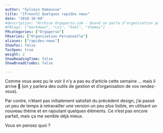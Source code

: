 ```yaml
---
author: "Sylvain Ramousse"
title: "[French] Quelques rapides news"
date: "2018-10-04"
#description: "Archive Orgaperso.com - Quand on parle d’organisation personnelle, difficile de passer outre les méthodes de référence sur le sujet."
#FRtags: ["markdown", "css", "html", "themes"]
FRcategories: ["Orgaperso"]
FRseries: ["Organisation Personnelle"]
aliases: ["rapides-news"]
ShowToc: false
TocOpen: true
weight: 2
ShowReadingTime: false
ShowBreadCrumbs: false

---
```


Comme vous avez pu le voir il n’y a pas eu d’article cette semaine … mais il arrive 🙂 (on y parlera des outils de gestion et d’organisation de vos rendez-vous).

Par contre, n’étant pas initialement satisfait du précédent design, j’ai passé un peu de temps à retravailler une version un peu plus lisible, en utilisant un nouveau thème et en rajoutant quelques éléments. Ce n’est pas encore parfait, mais ça me semble déjà mieux.

Vous en pensez quoi ?